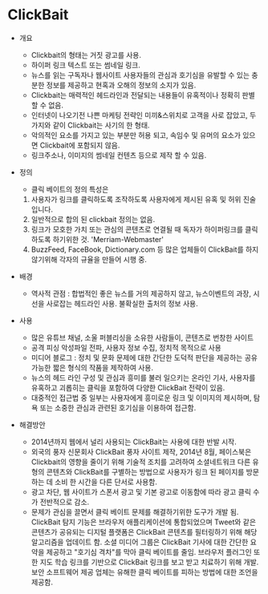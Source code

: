 # ClickBait
 * 개요
   - Clickbait의 형태는 거짓 광고를 사용.
   - 하이퍼 링크 텍스트 또는 썸네일 링크.
   - 뉴스를 읽는 구독자나 웹사이트 사용자들의 관심과 호기심을 유발할 수 있는 충분한 정보를 제공하고 현혹과 오해의 정보의 소지가 있음.
   - Clickbait는 매력적인 헤드라인과 전달되는 내용들이 유혹적이나 정확히 판별할 수 없음.
   - 인터넷이 나오기전 나쁜 마케팅 전략인 미끼&스위치로 고객을 사로 잡았고, 두가지와 같이 Clickbait는 사기의 한 형태.
   - 악의적인 요소를 가지고 있는 부분만 허용 되고, 속임수 및 유머의 요소가 있으면 Clickbait에 포함되지 않음.
   - 링크주소나, 이미지의 썸네일 컨텐츠 등으로 제작 할 수 있음.
 
 * 정의
   - 클릭 베이트의 정의 특성은 
    1. 사용자가 링크를 클릭하도록 조작하도록 사용자에게 제시된 유혹 및 허위 진술입니다.
    2. 일반적으로 합의 된 clickbait 정의는 없음. 
    3. 링크가 모호한 가치 또는 관심의 콘텐츠로 연결될 때 독자가 하이퍼링크를 클릭하도록 하기위한 것. 'Merriam-Webmaster'
    4. BuzzFeed, FaceBook, Dictionary.com 등 많은 업체들이 ClickBait를 하지 않기위해 각자의 규율을 만들어 시행 중.

 * 배경 
   - 역사적 관점 : 합법적인 좋은 뉴스를 거의 제공하지 않고, 뉴스이벤트의 과장, 시선을 사로잡는 헤드라인 사용. 불확실한 출처의 정보 사용.

 * 사용 
   - 많은 유튜브 채널, 소울 퍼블리싱을 소유한 사람들이, 콘텐츠로 번창한 사이트
   - 공격 피싱 악성파일 전파, 사용자 정보 수집, 정치적 목적으로 사용
   - 미디어 블로그 : 정치 및 문화 문제에 대한 간단한 도덕적 판단을 제공하는 공유 가능한 짧은 형식의 작품을 제작하여 사용.
   - 뉴스의 헤드 라인 구성 및 관심과 흥미를 불러 일으키는 온라인 기사, 사용자를 유혹하고 괴롭히는 클릭을 포함하여 다양한 ClickBait 전략이 있음.
   - 대중적인 접근법 중 일부는 사용자에게 흥미로운 링크 및 이미지의 제시하며, 탐욕 또는 소중한 관심과 관련된 호기심을 이용하여 접근함. 
   
 * 해결방안
   - 2014년까지 웹에서 널리 사용되는 ClickBait는 사용에 대한 반발 시작.
   - 외국의 풍자 신문회사 ClickBait 풍자 사이트 제작, 2014년 8월, 페이스북은 Clickbait의 영향을 줄이기 위해 기술적 조치를 고려하여 소셜네트워크 다른 유형의 콘텐츠와 ClickBait를 구별하는 방법으로 사용자가 링크 된 페이지를 방문하는 데 소비 한 시간을 다른 단서로 사용함.
   - 광고 차단, 웹 사이트가 스폰서 광고 및 기본 광고로 이동함에 따라 광고 클릭 수가 전반적으로 감소.
   - 문제가 관심을 끌면서 클릭 베이트 문제를 해결하기위한 도구가 개발 됨. ClickBait 탐지 기능은 브라우저 애플리케이션에 통합되었으며 Tweet와 같은 콘텐츠가 공유되는 디지털 플랫폼은 ClickBait  콘텐츠를 필터링하기 위해 해당 알고리즘을 업데이트 함. 소셜 미디어 그룹은 ClickBait 기사에 대한 간단한 요약을 제공하고 "호기심 격차"를 막아 클릭 베이트를 줄임.  브라우저 플러그인 또한 지도 학습 링크를 기반으로 ClickBait 링크를 보고 받고 치료하기 위해 개발. 보안 소프트웨어 제공 업체는 유해한 클릭 베이트를 피하는 방법에 대한 조언을 제공함. 
